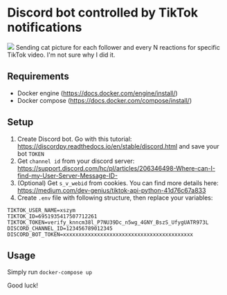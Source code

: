 # Discord bot controlled by TikTok notifications
![](demo.gif)
Sending cat picture for each follower and every N reactions for specific TikTok video. I'm not sure why I did it. 

## Requirements
- Docker engine (https://docs.docker.com/engine/install/)
- Docker compose (https://docs.docker.com/compose/install/)

## Setup
1. Create Discord bot. Go with this tutorial: https://discordpy.readthedocs.io/en/stable/discord.html and save your bot `TOKEN`
2. Get `channel id` from your discord server: https://support.discord.com/hc/pl/articles/206346498-Where-can-I-find-my-User-Server-Message-ID-
3. (Optional) Get `s_v_webid` from cookies. You can find more details here: https://medium.com/dev-genius/tiktok-api-python-41d76c67a833
3. Create `.env` file with following structure, then replace your variables:
```
TIKTOK_USER_NAME=xszym
TIKTOK_ID=6951935417507712261
TIKTOK_TOKEN=verify_knncm38l_P7NU39Dc_n5wg_4GNY_BszS_UfygUATR973L
DISCORD_CHANNEL_ID=123456789012345
DISCORD_BOT_TOKEN=xxxxxxxxxxxxxxxxxxxxxxxxxxxxxxxxxxxxxxxxxx
```

## Usage
Simply run `docker-compose up`

Good luck!
